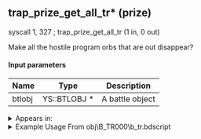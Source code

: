 ## trap_prize_get_all_tr* (prize)

syscall 1, 327 ; trap_prize_get_all_tr (1 in, 0 out)

Make all the hostile program orbs that are out disappear?

#### Input parameters
| Name | Type | Description
|------|------|------------
| btlobj   | YS::BTLOBJ *   | A battle object




<details>
	<summary>Appears in:</summary>
| filename | Entity (obj)
|----------|-------------
| obj\B_TR000\b_tr.bdscript       | ((B) Hostile Program)          

</details>

<details>
	<summary>Example Usage From obj\B_TR000\b_tr.bdscript</summary>
L10470:
 pushFromFSp 0
 syscall 1, 327 ; trap_prize_get_all_tr (1 in, 0 out)
 pushFromFSp 0
 pushImm 240
 pushImmf 60
 pushImm 3
 pushImm 0
 gosub 4, L9731
 pushFromFSp 0
 pushImm 240
 pushImm 241
 pushImmf 4
 gosub 4, L8109
 jz L10520
 pushFromFSp 0
 pushImm 241
 pushImm 3
 pushImm 0
 gosub 4, L8154
 jmp L10520
</details>

